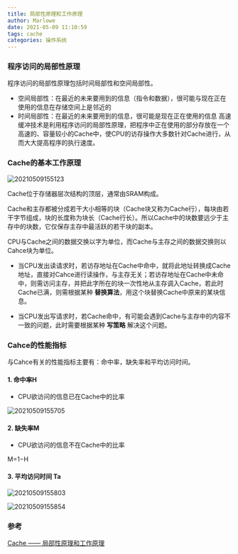 ```yaml
---
title: 局部性原理和工作原理
author: Marlowe
date: 2021-05-09 11:10:59
tags: cache
categories: 操作系统
---
```


<!--more-->

### 程序访问的局部性原理

程序访问的局部性原理包括时间局部性和空间局部性。

* 空间局部性：在最近的未来要用到的信息（指令和数据），很可能与现在正在使用的信息在存储空间上是邻近的
* 时间局部性：在最近的未来要用到的信息，很可能是现在正在使用的信息
高速缓冲技术是利用程序访问的局部性原理，把程序中正在使用的部分存放在一个高速的、容量较小的Cache中，使CPU的访存操作大多数针对Cache进行，从而大大提高程序的执行速度。

### Cache的基本工作原理

![20210509155123](http://marlowe.oss-cn-beijing.aliyuncs.com/img/20210509155123.png)

Cache位于存储器层次结构的顶层，通常由SRAM构成。

Cache和主存都被分成若干大小相等的块（Cache块又称为Cache行），每块由若干字节组成，块的长度称为块长（Cache行长）。所以Cache中的块数要远少于主存中的块数，它仅保存主存中最活跃的若干块的副本。

CPU与Cache之间的数据交换以字为单位，而Cache与主存之间的数据交换则以Cahce块为单位。

* 当CPU发出读请求时，若访存地址在Cache中命中，就将此地址转换成Cache地址，直接对Cahce进行读操作，与主存无关；若访存地址在Cache中未命中，则需访问主存，并把此字所在的块一次性地从主存调入Cache，若此时Cache已满，则需根据某种 **替换算法**，用这个块替换Cache中原来的某块信息。

* 当CPU发出写请求时，若Cache命中，有可能会遇到Cache与主存中的内容不一致的问题，此时需要根据某种 **写策略** 解决这个问题。


### Cahce的性能指标

与Cahce有关的性能指标主要有：命中率，缺失率和平均访问时间。

#### 1. 命中率H

* CPU欲访问的信息已在Cache中的比率

![20210509155705](http://marlowe.oss-cn-beijing.aliyuncs.com/img/20210509155705.png)


#### 2. 缺失率M

* CPU欲访问的信息不在Cache中的比率

M=1−H
#### 3. 平均访问时间 Ta

![20210509155803](http://marlowe.oss-cn-beijing.aliyuncs.com/img/20210509155803.png)

![20210509155854](http://marlowe.oss-cn-beijing.aliyuncs.com/img/20210509155854.png)

### 参考

[Cache —— 局部性原理和工作原理](https://blog.csdn.net/starter_____/article/details/97389110)
